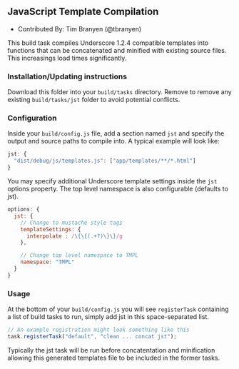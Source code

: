 ## JavaScript Template Compilation ##

* Contributed By: Tim Branyen (@tbranyen)

This build task compiles Underscore 1.2.4 compatible templates into functions
that can be concatenated and minified with existing source files.  This
increasings load times significantly.

### Installation/Updating instructions ###

Download this folder into your `build/tasks` directory.  Remove to remove any
existing `build/tasks/jst` folder to avoid potential conflicts.

### Configuration ###

Inside your `build/config.js` file, add a section named `jst` and specify the
output and source paths to compile into.  A typical example will look like:

``` javascript
jst: {
  "dist/debug/js/templates.js": ["app/templates/**/*.html"]
}
```

You may specify additional Underscore template settings inside the `jst`
options property.  The top level namespace is also configurable (defaults
to jst).

``` javascript
options: {
  jst: {
    // Change to mustache style tags
    templateSettings: {
      interpolate : /\{\{(.+?)\}\}/g
    },

    // Change top level namespace to TMPL
    namespace: "TMPL"
  }
}
```

### Usage ###

At the bottom of your `build/config.js` you will see `registerTask` containing
a list of build tasks to run, simply add jst in this space-separated list.

``` javascript
// An example registration might look something like this
task.registerTask("default", "clean ... concat jst");
```

Typically the jst task will be run before concatentation and minification
allowing this generated templates file to be included in the former tasks.
